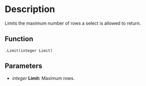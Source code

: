 # Description

Limits the maximum number of rows a select is allowed to return.

## Function

```squirrel
.Limit(integer Limit)
```

## Parameters

* *integer* **Limit:** Maximum rows.